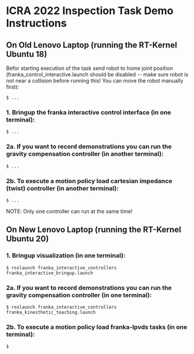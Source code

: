 # ICRA 2022 Inspection Task Demo Instructions

## On Old Lenovo Laptop (running the RT-Kernel Ubuntu 18)

Befor starting execution of the task send robot to home joint position (franka_control_interactive.launch should be disabled -- make sure robot is not near a collision before running this! You can move the robot manually first):
```
$ ...
```


### 1. Bringup the franka interactive control interface (in one terminal):
```
$ ...
```

### 2a. If you want to record demonstrations you can run the gravity compensation controller (in another terminal):
```
$ ...
```

### 2b. To execute a motion policy load cartesian impedance (twist) controller (in another terminal):
```
$ ...
```

NOTE: Only one controller can run at the same time!


## On New Lenovo Laptop (running the RT-Kernel Ubuntu 20)

### 1. Bringup visualization (in one terminal):
```
$ roslaunch franka_interactive_controllers franka_interactive_bringup.launch
```

### 2a. If you want to record demonstrations you can run the gravity compensation controller (in one terminal):
```
$ roslaunch franka_interactive_controllers franka_kinesthetic_teaching.launch
```

### 2b. To execute a motion policy load franka-lpvds tasks (in one terminal):
```
$
```
